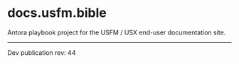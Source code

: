 # docs.usfm.bible
Antora playbook project for the USFM / USX end-user documentation site.

---

Dev publication rev: 44